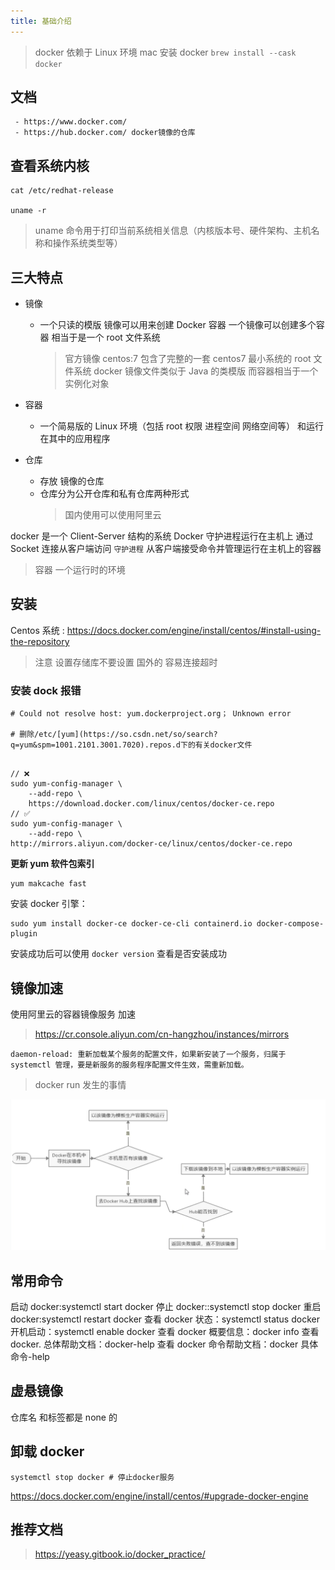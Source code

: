 ```yaml
---
title: 基础介绍
---
```


> docker 依赖于 Linux 环境
> mac 安装 docker `brew install --cask docker`

## 文档

     - https://www.docker.com/
     - https://hub.docker.com/ docker镜像的仓库

## 查看系统内核

```shell
cat /etc/redhat-release

uname -r
```

> uname 命令用于打印当前系统相关信息（内核版本号、硬件架构、主机名称和操作系统类型等）

## 三大特点

- 镜像

  - 一个只读的模版 镜像可以用来创建 Docker 容器 一个镜像可以创建多个容器 相当于是一个 root 文件系统
    > 官方镜像 centos:7 包含了完整的一套 centos7 最小系统的 root 文件系统
    > docker 镜像文件类似于 Java 的类模版 而容器相当于一个实例化对象

- 容器
  - 一个简易版的 Linux 环境（包括 root 权限 进程空间 网络空间等） 和运行在其中的应用程序
- 仓库
  - 存放 镜像的仓库
  - 仓库分为公开仓库和私有仓库两种形式
    > 国内使用可以使用阿里云

docker 是一个 Client-Server 结构的系统 Docker 守护进程运行在主机上 通过 Socket 连接从客户端访问 `守护进程` 从客户端接受命令并管理运行在主机上的容器

> 容器 一个运行时的环境

## 安装

Centos 系统 :
<https://docs.docker.com/engine/install/centos/#install-using-the-repository>

> 注意 设置存储库不要设置 国外的 容易连接超时

### 安装 dock 报错

```shell
# Could not resolve host: yum.dockerproject.org； Unknown error

# 删除/etc/[yum](https://so.csdn.net/so/search?q=yum&spm=1001.2101.3001.7020).repos.d下的有关docker文件
```

```shell

// ❌
sudo yum-config-manager \
    --add-repo \
    https://download.docker.com/linux/centos/docker-ce.repo
// ✅
sudo yum-config-manager \
    --add-repo \
http://mirrors.aliyun.com/docker-ce/linux/centos/docker-ce.repo
```

**更新 yum 软件包索引**

```shell
yum makcache fast
```

安装 docker 引擎：

```shell
sudo yum install docker-ce docker-ce-cli containerd.io docker-compose-plugin
```

安装成功后可以使用
`docker version` 查看是否安装成功

## 镜像加速

使用阿里云的容器镜像服务 加速

> <https://cr.console.aliyun.com/cn-hangzhou/instances/mirrors>

```shell
daemon-reload: 重新加载某个服务的配置文件，如果新安装了一个服务，归属于 systemctl 管理，要是新服务的服务程序配置文件生效，需重新加载。
```

> docker run 发生的事情

![docker run 发生的事情](../assets/img/docker/docker-run.png)

## 常用命令

启动 docker:systemctl start docker
停止 docker::systemctl stop docker
重启 docker:systemctl restart docker
查看 docker 状态：systemctl status docker
开机启动：systemctl enable docker
查看 docker 概要信息：docker info
查看 docker. 总体帮助文档：docker-help
查看 docker 命令帮助文档：docker 具体命令-help

## 虚悬镜像

仓库名 和标签都是 none 的

## 卸载 docker

```shell
systemctl stop docker # 停止docker服务
```

<https://docs.docker.com/engine/install/centos/#upgrade-docker-engine>

## 推荐文档

> <https://yeasy.gitbook.io/docker_practice/>
